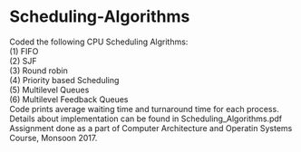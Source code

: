 # Scheduling-Algorithms
Coded the following CPU Scheduling Algrithms:  
(1) FIFO  
(2) SJF  
(3) Round robin  
(4) Priority based Scheduling  
(5) Multilevel Queues  
(6) Multilevel Feedback Queues  
Code prints average waiting time and turnaround time for each process.   
Details about implementation can be found in Scheduling_Algorithms.pdf  
Assignment done as a part of Computer Architecture and Operatin Systems Course, Monsoon 2017.  
